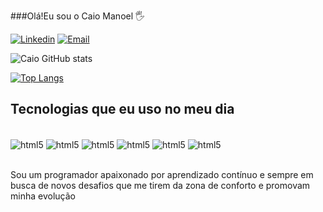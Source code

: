 ###Olá!Eu sou o Caio Manoel 🖐️

[![Linkedin](https://img.shields.io/badge/LinkedIn-0077B5?style=for-the-badge&logo=linkedin&logoColor=white)](https://www.linkedin.com/in/caio-leonardo-a22859231/) [![Email](https://img.shields.io/badge/Gmail-D14836?style=for-the-badge&logo=gmail&logoColor=white)](mailto:caio.m.c.leonardo@gmail.com)

![Caio GitHub stats](https://github-readme-stats.vercel.app/api?username=CaioLeo01&show_icons=true&theme=transparent)

[![Top Langs](https://github-readme-stats.vercel.app/api/top-langs/?username=CaioLeo01&layout=pie)](https://github.com/anuraghazra/github-readme-stats)

## Tecnologias que eu uso no meu dia

<div style ="display: inline_block"><br/>
  <img align="center" alt="html5" src="https://img.shields.io/badge/HTML-239120?style=for-the-badge&logo=html5&logoColor=white"\> 
  <img align="center" alt="html5" src="https://img.shields.io/badge/JavaScript-F7DF1E?style=for-the-badge&logo=javascript&logoColor=black"\>
  <img align="center" alt="html5" src="https://img.shields.io/badge/Python-3776AB?style=for-the-badge&logo=python&logoColor=white"\>
  <img align="center" alt="html5" src="https://img.shields.io/badge/CSS-239120?&style=for-the-badge&logo=css3&logoColor=white"\>
  <img align="center" alt="html5" src="https://img.shields.io/badge/C-00599C?style=for-the-badge&logo=c&logoColor=white"\>
  <img align="center" alt="html5" src="https://img.shields.io/badge/Java-ED8B00?style=for-the-badge&logo=openjdk&logoColor=white"\>
</div><br/>

Sou um programador apaixonado por aprendizado contínuo e sempre em busca de novos desafios que me tirem da zona de conforto e promovam minha evolução

